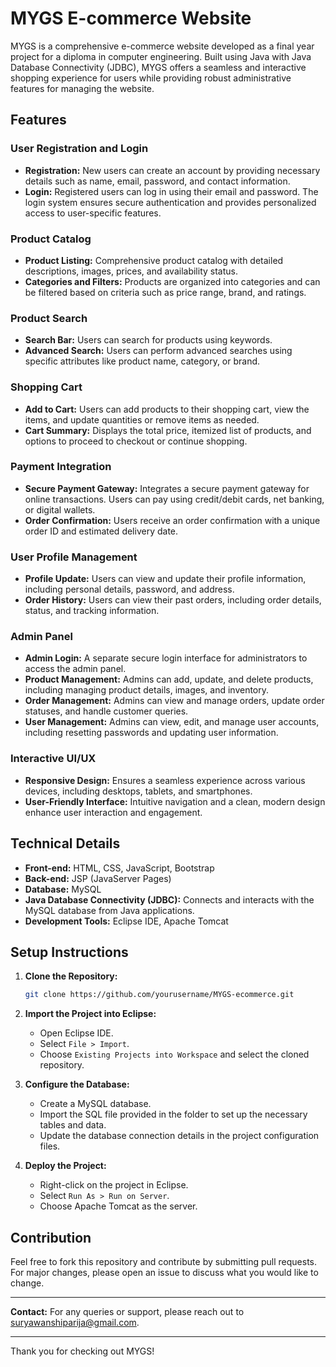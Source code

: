 # MYGS E-commerce Website

MYGS is a comprehensive e-commerce website developed as a final year project for a diploma in computer engineering. Built using Java with Java Database Connectivity (JDBC), MYGS offers a seamless and interactive shopping experience for users while providing robust administrative features for managing the website.

## Features

### User Registration and Login
- **Registration:** New users can create an account by providing necessary details such as name, email, password, and contact information.
- **Login:** Registered users can log in using their email and password. The login system ensures secure authentication and provides personalized access to user-specific features.

### Product Catalog
- **Product Listing:** Comprehensive product catalog with detailed descriptions, images, prices, and availability status.
- **Categories and Filters:** Products are organized into categories and can be filtered based on criteria such as price range, brand, and ratings.

### Product Search
- **Search Bar:** Users can search for products using keywords.
- **Advanced Search:** Users can perform advanced searches using specific attributes like product name, category, or brand.

### Shopping Cart
- **Add to Cart:** Users can add products to their shopping cart, view the items, and update quantities or remove items as needed.
- **Cart Summary:** Displays the total price, itemized list of products, and options to proceed to checkout or continue shopping.

### Payment Integration
- **Secure Payment Gateway:** Integrates a secure payment gateway for online transactions. Users can pay using credit/debit cards, net banking, or digital wallets.
- **Order Confirmation:** Users receive an order confirmation with a unique order ID and estimated delivery date.

### User Profile Management
- **Profile Update:** Users can view and update their profile information, including personal details, password, and address.
- **Order History:** Users can view their past orders, including order details, status, and tracking information.

### Admin Panel
- **Admin Login:** A separate secure login interface for administrators to access the admin panel.
- **Product Management:** Admins can add, update, and delete products, including managing product details, images, and inventory.
- **Order Management:** Admins can view and manage orders, update order statuses, and handle customer queries.
- **User Management:** Admins can view, edit, and manage user accounts, including resetting passwords and updating user information.

### Interactive UI/UX
- **Responsive Design:** Ensures a seamless experience across various devices, including desktops, tablets, and smartphones.
- **User-Friendly Interface:** Intuitive navigation and a clean, modern design enhance user interaction and engagement.

## Technical Details
- **Front-end:** HTML, CSS, JavaScript,  Bootstrap
- **Back-end:** JSP (JavaServer Pages)
- **Database:** MySQL
- **Java Database Connectivity (JDBC):** Connects and interacts with the MySQL database from Java applications.
- **Development Tools:** Eclipse IDE, Apache Tomcat

## Setup Instructions

1. **Clone the Repository:**
   ```bash
   git clone https://github.com/yourusername/MYGS-ecommerce.git
   ```
2. **Import the Project into Eclipse:**
   - Open Eclipse IDE.
   - Select `File > Import`.
   - Choose `Existing Projects into Workspace` and select the cloned repository.
   
3. **Configure the Database:**
   - Create a MySQL database.
   - Import the SQL file provided in the folder to set up the necessary tables and data.
   - Update the database connection details in the project configuration files.

4. **Deploy the Project:**
   - Right-click on the project in Eclipse.
   - Select `Run As > Run on Server`.
   - Choose Apache Tomcat as the server.


## Contribution
Feel free to fork this repository and contribute by submitting pull requests. For major changes, please open an issue to discuss what you would like to change.

---

**Contact:** For any queries or support, please reach out to suryawanshiparija@gmail.com.

---

Thank you for checking out MYGS!
